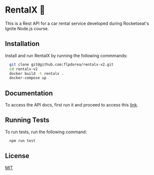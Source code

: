 
# RentalX  🚗

This is a Rest API for a car rental service developed during Rocketseat's Ignite Node.js course.


## Installation

Install and run RentalX by running the following commmands:

```bash
  git clone git@github.com:flpdorea/rentalx-v2.git
  cd rentalx-v2
  docker build -t rentalx .
  docker-compose up
```
    
## Documentation

To access the API docs, first run it and proceed to access this [link](http://localhost:3000/api-docs/).


## Running Tests

To run tests, run the following command:

```bash
  npm run test
```
## License

[MIT](https://choosealicense.com/licenses/mit/)

